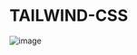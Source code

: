 # TAILWIND-CSS


![image](https://user-images.githubusercontent.com/60667917/112547037-3a958400-8de0-11eb-9ee9-f42cb55c9504.png)
